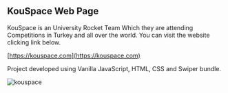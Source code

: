 ## KouSpace Web Page
KouSpace is an University Rocket Team Which they are attending Competitions in Turkey and all
                        over the world. You can visit the website clicking link below.
                        

[https://kouspace.com](https://kouspace.com)

Project developed using Vanilla JavaScript, HTML, CSS and Swiper bundle.

![kouspace](https://github.com/DolunayP/KouSpace-Web-Site/assets/121766587/15cfe6ab-9920-42d5-b354-5a02ff7b3b2e)
